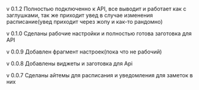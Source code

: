 v 0.1.2
Полностью подключенно к API, все выводит и работает как с заглушками, так же приходит увед 
в случае изменения расписание(увед приходит через жопу и как-то рандомно)


v 0.1.0
Сделаны рабочие настройки и полностью готова заготовка для API


v 0.0.9
Добавлен фрагмент настроек(пока что не рабочий)


v 0.0.8 
Добавлены виджеты и заготовка для Api


v 0.0.7 
Сделаны айтемы для расписания и уведомления для заметок в них